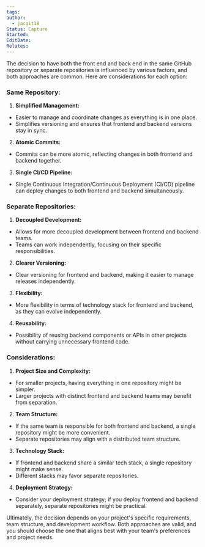 ```yaml
---
tags: 
author:
  - jacgit18
Status: Capture
Started: 
EditDate: 
Relates:
---
```

The decision to have both the front end and back end in the same GitHub repository or separate repositories is influenced by various factors, and both approaches are common. Here are considerations for each option:  
  
### Same Repository:  
  
1. **Simplified Management:**  
- Easier to manage and coordinate changes as everything is in one place.  
- Simplifies versioning and ensures that frontend and backend versions stay in sync.  
  
2. **Atomic Commits:**  
- Commits can be more atomic, reflecting changes in both frontend and backend together.  
  
3. **Single CI/CD Pipeline:**  
- Single Continuous Integration/Continuous Deployment (CI/CD) pipeline can deploy changes to both frontend and backend simultaneously.  
  
### Separate Repositories:  
  
1. **Decoupled Development:**  
- Allows for more decoupled development between frontend and backend teams.  
- Teams can work independently, focusing on their specific responsibilities.  
  
2. **Clearer Versioning:**  
- Clear versioning for frontend and backend, making it easier to manage releases independently.  
  
3. **Flexibility:**  
- More flexibility in terms of technology stack for frontend and backend, as they can evolve independently.  
  
4. **Reusability:**  
- Possibility of reusing backend components or APIs in other projects without carrying unnecessary frontend code.  
  
### Considerations:  
  
1. **Project Size and Complexity:**  
- For smaller projects, having everything in one repository might be simpler.  
- Larger projects with distinct frontend and backend teams may benefit from separation.  
  
2. **Team Structure:**  
- If the same team is responsible for both frontend and backend, a single repository might be more convenient.  
- Separate repositories may align with a distributed team structure.  
  
3. **Technology Stack:**  
- If frontend and backend share a similar tech stack, a single repository might make sense.  
- Different stacks may favor separate repositories.  
  
4. **Deployment Strategy:**  
- Consider your deployment strategy; if you deploy frontend and backend separately, separate repositories might be practical.  
  
Ultimately, the decision depends on your project's specific requirements, team structure, and development workflow. Both approaches are valid, and you should choose the one that aligns best with your team's preferences and project needs.